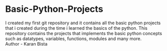 # Basic-Python-Projects
I created my first git repository and it contains all the basic python projects that i created during the time i learned the basics of the python. This repository contains the projects that implements the basic python concepts such as datatypes, variables,  functions, modules and many more.
<br>
Author - Karan Bista
